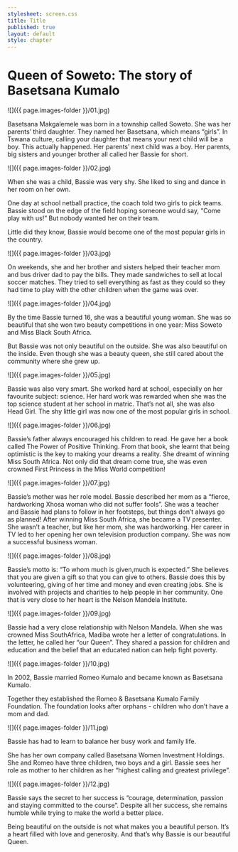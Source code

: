 ```yaml
---
stylesheet: screen.css
title: Title
published: true
layout: default
style: chapter
---
```


# Queen of Soweto: The story of Basetsana Kumalo

![]({{ page.images-folder }}/01.jpg)

Basetsana Makgalemele was born in a township called Soweto. She was her parents’ third daughter. They named her Basetsana, which means “girls”. In Tswana culture, calling your daughter that means your next child will be a boy. This actually happened. Her parents’ next child was a boy. Her parents, big sisters and younger brother all called her Bassie for short.


![]({{ page.images-folder }}/02.jpg)

When she was a child, Bassie was very shy. She liked to sing and dance in her room on her own.

One day at school netball practice, the coach told two girls to pick teams. Bassie stood on the edge of the field hoping someone would say, “Come play with us!” But nobody wanted her on their team.

Little did they know, Bassie would become one of the most popular girls in the country.

![]({{ page.images-folder }}/03.jpg)

On weekends, she and her brother and sisters helped their teacher mom and bus driver dad to pay the bills. They made sandwiches to sell at local soccer matches. They tried to sell everything as fast as they could so they had time to play with the other children when the game was over.

![]({{ page.images-folder }}/04.jpg)

By the time Bassie turned 16, she was a beautiful young woman. She was so beautiful that she won two beauty competitions in one year: Miss Soweto and Miss Black South Africa. 

But Bassie was not only beautiful on the outside. She was also beautiful on the inside. Even though she was a beauty queen, she still cared about the community where she grew up.

![]({{ page.images-folder }}/05.jpg)

Bassie was also very smart. She worked hard at school, especially on her favourite subject: science. Her hard work was rewarded when she was the top science student at her school in matric. That’s not all, she was also Head Girl. The shy little girl was now one of the most popular girls in school.

![]({{ page.images-folder }}/06.jpg)

Bassie’s father always encouraged his children to read. He gave her a book called The Power of Positive Thinking. From that book, she learnt that being optimistic is the key to making your dreams a reality. She dreamt of winning Miss South Africa. Not only did that dream come true, she was even crowned First Princess in the Miss World competition!

![]({{ page.images-folder }}/07.jpg)

Bassie’s mother was her role model. Bassie described her mom as a “fierce, hardworking Xhosa woman who did not suffer fools”. She was a teacher and Bassie had plans to follow in her footsteps, but things don’t always go as planned! After winning Miss South Africa, she became a TV presenter. She wasn’t a teacher, but like her mom, she was hardworking. Her career in TV led to her opening her own television production company. She was now a successful business woman.

![]({{ page.images-folder }}/08.jpg)

Bassie’s motto is: “To whom much is given,much is expected.” She believes that you are given a gift so that you can give to others. Bassie does this by volunteering, giving of her time and money and even creating jobs. She is involved with projects and charities to help people in her community. One that is very close to her heart is the Nelson Mandela Institute.

![]({{ page.images-folder }}/09.jpg)

Bassie had a very close relationship with Nelson Mandela. When she was crowned Miss SouthAfrica, Madiba wrote her a letter of congratulations. In the letter, he called her “our Queen”. They shared a passion for children and education and the belief that an educated nation can help fight poverty.

![]({{ page.images-folder }}/10.jpg)

In 2002, Bassie married Romeo Kumalo and became known as Basetsana Kumalo. 

Together they established the Romeo & Basetsana Kumalo Family Foundation. The foundation looks after orphans - children who don’t have a mom and dad.

![]({{ page.images-folder }}/11.jpg)

Bassie has had to learn to balance her busy work and family life. 

She has her own company called Basetsana Women Investment Holdings. She and Romeo have three children, two boys and a girl. Bassie sees her role as mother to her children as her “highest calling and greatest privilege”.

![]({{ page.images-folder }}/12.jpg)

Bassie says the secret to her success is “courage, determination, passion and staying committed to the course”. Despite all her success, she remains humble while trying to make the world a better place.

Being beautiful on the outside is not what makes you a beautiful person. It’s a heart filled with love and generosity. And that’s why Bassie is our beautiful Queen.
